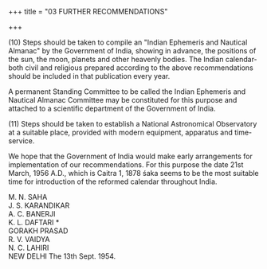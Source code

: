 +++
title = "03 FURTHER RECOMMENDATIONS"

+++

(10) Steps should be taken to compile an "Indian Ephemeris and Nautical Almanac" by the Government of India, showing in advance, the positions of the sun, the moon, planets and other heavenly bodies. The Indian calendar-both civil and religious prepared according to the above recommendations should be included in that publication every year. 

A permanent Standing Committee to be called the Indian Ephemeris and Nautical Almanac Committee may be constituted for this purpose and attached to a scientific department of the Government of India. 

(11) Steps should be taken to establish a National Astronomical Observatory at a suitable place, provided with modern equipment, apparatus and time-service. 

We hope that the Government of India would make early arrangements for implementation of our recommendations. For this purpose the date 21st March, 1956 A.D., which is Caitra 1, 1878 śaka seems to be the most suitable time for introduction of the reformed calendar throughout India.

M. N. SAHA  
J. S. KARANDIKAR  
A. C. BANERJI  
K. L. DAFTARI *  
GORAKH PRASAD  
R. V. VAIDYA  
N. C. LAHIRI  
NEW DELHI The 13th Sept. 1954. 

